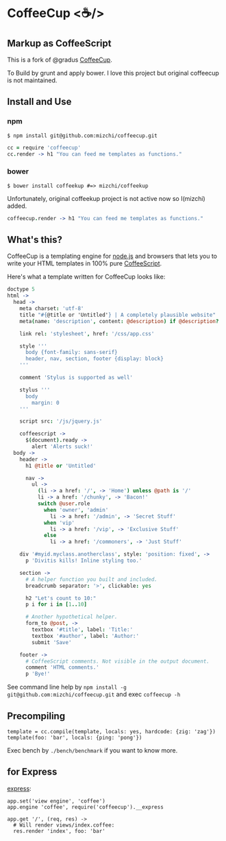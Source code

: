 # CoffeeCup <☕/>
## Markup as CoffeeScript

This is a fork of @gradus [CoffeeCup](https://github.com/gradus/coffeekup).

To Build by grunt and apply bower. I love this project but original coffeecup is not maintained.

## Install and Use

### npm

```
$ npm install git@github.com:mizchi/coffeecup.git
```

```coffeescript
cc = require 'coffeecup'
cc.render -> h1 "You can feed me templates as functions."
```

### bower

```
$ bower install coffeekup #=> mizchi/coffeekup
```

Unfortunately, original coffeekup project is not active now so I(mizchi) added.

```coffeescript
coffeecup.render -> h1 "You can feed me templates as functions."
```

## What's this?

CoffeeCup is a templating engine for [node.js](http://nodejs.org) and browsers that lets you to write your HTML templates in 100% pure [CoffeeScript](http://coffeescript.org).

Here's what a template written for CoffeeCup looks like:

```coffeescript
doctype 5
html ->
  head ->
    meta charset: 'utf-8'
    title "#{@title or 'Untitled'} | A completely plausible website"
    meta(name: 'description', content: @description) if @description?

    link rel: 'stylesheet', href: '/css/app.css'

    style '''
      body {font-family: sans-serif}
      header, nav, section, footer {display: block}
    '''

    comment 'Stylus is supported as well'

    stylus '''
      body
        margin: 0
    '''

    script src: '/js/jquery.js'

    coffeescript ->
      $(document).ready ->
        alert 'Alerts suck!'
  body ->
    header ->
      h1 @title or 'Untitled'

      nav ->
        ul ->
          (li -> a href: '/', -> 'Home') unless @path is '/'
          li -> a href: '/chunky', -> 'Bacon!'
          switch @user.role
            when 'owner', 'admin'
              li -> a href: '/admin', -> 'Secret Stuff'
            when 'vip'
              li -> a href: '/vip', -> 'Exclusive Stuff'
            else
              li -> a href: '/commoners', -> 'Just Stuff'

    div '#myid.myclass.anotherclass', style: 'position: fixed', ->
      p 'Divitis kills! Inline styling too.'

    section ->
      # A helper function you built and included.
      breadcrumb separator: '>', clickable: yes

      h2 "Let's count to 10:"
      p i for i in [1..10]

      # Another hypothetical helper.
      form_to @post, ->
        textbox '#title', label: 'Title:'
        textbox '#author', label: 'Author:'
        submit 'Save'

    footer ->
      # CoffeeScript comments. Not visible in the output document.
      comment 'HTML comments.'
      p 'Bye!'
```

See command line help by `npm install -g git@github.com:mizchi/coffeecup.git` and exec `coffeecup -h`

## Precompiling

```
template = cc.compile(template, locals: yes, hardcode: {zig: 'zag'})
template(foo: 'bar', locals: {ping: 'pong'})
```

Exec bench by `./bench/benchmark` if you want to know more.

## for Express

[express](http://expressjs.com):

```
app.set('view engine', 'coffee')
app.engine 'coffee', require('coffeecup').__express

app.get '/', (req, res) ->
  # Will render views/index.coffee:
  res.render 'index', foo: 'bar'
```
